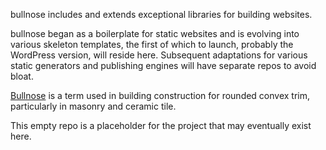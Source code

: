bullnose includes and extends exceptional libraries for building websites.

bullnose began as a boilerplate for static websites and is evolving into various skeleton templates, the first of which to launch, probably the WordPress version, will reside here. Subsequent adaptations for various static generators and publishing engines will have separate repos to avoid bloat. 

[Bullnose][] is a term used in building construction for rounded convex trim, particularly in masonry and ceramic tile.

This empty repo is a placeholder for the project that may eventually exist here.

[Bullnose]: https://en.wikipedia.org/wiki/Bullnose
